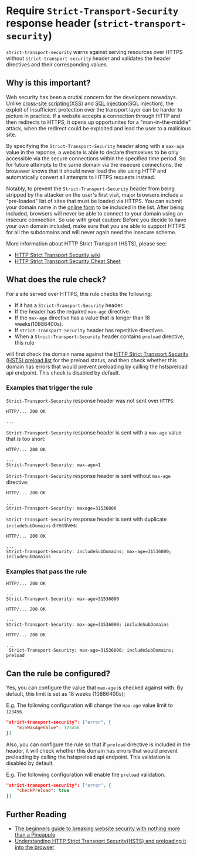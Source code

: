 # Require `Strict-Transport-Security` response header (`strict-transport-security`)

`strict-transport-security` warns against serving resources over HTTPS without
`strict-transport-security` header and validates the header directives
and their corresponding values.

## Why is this important?

Web security has been a crutial concern for the developers nowadays. Unlike
[cross-site scripting(XSS)][XSS] and [SQL injection](SQL injection), the
exploit of insufficient protection over the transport layer can be harder to picture
in practice. If a website accepts a connection through HTTP and then redirects to HTTPS,
it opens up opportunites for a "man-in-the-middle" attack, when the redirect could be
exploited and lead the user to a malicious site.

By specifying the `Strict-Transport-Security` header along with a `max-age` value in
the reponse, a website is able to declare themselves to be only accessible via the
secure connections within the specified time period. So for future attempts to the
same domain via the insecure connections, the browswer knows that it should never
load the site using HTTP and automatically convert all attempts to HTTPS requests instead.

Notably, to prevent the `Strict-Transport-Security` header from being stripped by
the attacker on the user's first visit, major browsers include a "pre-loaded" list
of sites that must be loaded via HTTPS. You can submit your domain name in the
[online form][preload form] to be included in the list. After being included,
browsers will never be able to connect to your domain using an insecure connection.
So use with great caution: Before you decide to have your own domain included, make
sure that you are able to support HTTPS for all the subdomains and will never again
need the insecure scheme.

More information about HTTP Strict Transport (HSTS), please see:

* [HTTP Strict Transport Security wiki][HSTS wiki]
* [HTTP Strict Transport Security Cheat Sheet][HSTS cheat sheat]

## What does the rule check?

For a site served over HTTPS, this rule checks the following:

* If it has a `Strict-Transport-Security` header.
* If the header has the required `max-age` directive.
* If the `max-age` directive has a value that is longer than 18 weeks(10886400s).
* If `Strict-Transport-Security` header has repetitive directives.
* When a `Strict-Transport-Security` header contains `preload` directive, this rule

will first check the domain name against the [HTTP Strict Transport Security (HSTS) preload list][preload list]
for the preload status, and then check whether this domain has errors that would prevent
preloading by calling the hstspreload api endpoint. This check is disabled by default.

### Examples that **trigger** the rule

`Strict-Transport-Security` response header was not sent over `HTTPS`:

```text
HTTP/... 200 OK

...
```

`Strict-Transport-Security` response header is sent with a `max-age` value that is too short:

```text
HTTP/... 200 OK

...
Strict-Transport-Security: max-age=1
```

`Strict-Transport-Security` response header is sent without `max-age` directive:

```text
HTTP/... 200 OK

...
Strict-Transport-Security: maxage=31536000
```

`Strict-Transport-Security` response header is sent with duplicate `includeSubDomains` directives:

```text
HTTP/... 200 OK

...
Strict-Transport-Security: includeSubDomains; max-age=31536000; includeSubDomains
```

### Examples that **pass** the rule

```text
HTTP/... 200 OK

...
Strict-Transport-Security: max-age=31536000
```

```text
HTTP/... 200 OK

...
Strict-Transport-Security: max-age=31536000; includeSubDomains
```

```text
HTTP/... 200 OK

...
 Strict-Transport-Security: max-age=31536000; includeSubDomains; preload
```

## Can the rule be configured?

Yes, you can configure the value that `max-age` is checked against with. By default,
this limit is set as 18 weeks (10886400s);

E.g. The following configuration will change the `max-age` value limit to `123456`.

```json
"strict-transport-security": ["error", {
    "minMaxAgeValue": 123456
}]
```

Also, you can configure the rule so that if `preload` directive is included in the header,
it will check whether this domain has errors that would prevent preloading by calling the
hstspreload api endpoint. This validation is disabled by default.

E.g. The following configuration will enable the `preload` validation.

```json
"strict-transport-security": ["error", {
    "checkPreload": true
}]
```

## Further Reading

* [The beginners guide to breaking website security with nothing more than a Pineapple][pineapple]
* [Understanding HTTP Strict Transport Security(HSTS) and preloading it into the browser][understading HSTS]

[XSS]: https://www.owasp.org/index.php/Cross-site_Scripting_(XSS)
[SQL injection]: https://www.owasp.org/index.php/SQL_Injection
[HSTS wiki]: https://en.wikipedia.org/wiki/HTTP_Strict_Transport_Security
[HSTS cheat sheat]: https://www.owasp.org/index.php/HTTP_Strict_Transport_Security_Cheat_Sheet
[pineapple]: https://www.troyhunt.com/the-beginners-guide-to-breaking-website/
[understading HSTS]: https://www.troyhunt.com/understanding-http-strict-transport/
[preload form]:https://hstspreload.org/
[preload list]:https://cs.chromium.org/codesearch/f/chromium/src/net/http/transport_security_state_static.json
